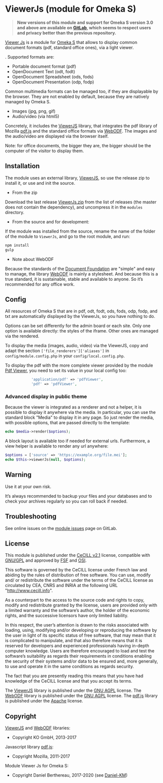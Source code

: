 ViewerJs (module for Omeka S)
=============================

> __New versions of this module and support for Omeka S version 3.0 and above
> are available on [GitLab], which seems to respect users and privacy better
> than the previous repository.__

[Viewer Js] is a module for [Omeka S] that allows to display common document
formats (pdf, standard office ones), via a light viewer.

. Supported formats are:

- Portable document format (pdf)
- OpenDocument Text (odt, fodt)
- OpenDocument Spreadsheet (ods, fods)
- OpenDocument Presentation (odp, fodp)

Common multimedia formats can be managed too, if they are displayable by the
browser. They are not enabled by default, because they are natively managed by
Omeka S.

- Images (jpg, png, gif)
- Audio/video (via html5)

Concretely, it includes the [ViewerJS] library, that integrates the pdf library
of Mozilla [pdf.js] and the standard office formats via [WebODF]. The images and
the audio/video are displayed via the browser itself.

Note: for office documents, the bigger they are, the bigger should be the
computer of the visitor to display them.


Installation
------------

The module uses an external library, [ViewerJS], so use the release zip to
install it, or use and init the source.

* From the zip

Download the last release [ViewerJs.zip] from the list of releases (the master
does not contain the dependency), and uncompress it in the `modules` directory.

* From the source and for development:

If the module was installed from the source, rename the name of the folder of
the module to `ViewerJs`, and go to the root module, and run:

```sh
npm install
gulp
```

* Note about WebODF

Because the standards of the [Document Foundation] are "simple" and easy to
manage, the library [WebODF] is mainly a stylesheet. And because this is a true
standard, it is sustainable, stable and available to anyone. So it’s recommended
for any office work.


Config
------

All resources of Omeka S that are in pdf, odt, fodt, ods, fods, odp, fodp, and
txt are automatically displayed by the ViewerJs, so you have nothing to do.

Options can be set differently for the admin board or each site. Only one option
is available directly: the styles of the iframe. Other ones are managed via the
rendered.

To display the media (images, audio, video) via the ViewerJS, copy and adapt the
section `['file_renderers']['aliases']` in `config/module.config.php` in your
`config/local.config.php`.

To display the pdf with the more complete viewer provided by the module [Pdf Viewer],
you need to set its value in your local config too:

```php
            'application/pdf' => 'pdfViewer',
            'pdf' => 'pdfViewer',
```


### Advanced display in public theme

Because the viewer is integrated as a renderer and not a helper, it is possible
to display it anywhere via the media. In particular, you can use the standard
block "Media" to display it in any page. So just render the media, with possible
options, that are passed directly to the template:

```php
echo $media->render($options);
```

A block layout is available too if needed for external urls. Furthermore, a view
helper is available to render any url anywhere:

```php
$options = ['source' => 'https://example.org/file.mei'];
echo $this->viewerJs(null, $options);
```


Warning
-------

Use it at your own risk.

It’s always recommended to backup your files and your databases and to check
your archives regularly so you can roll back if needed.


Troubleshooting
---------------

See online issues on the [module issues] page on GitLab.


License
-------

This module is published under the [CeCILL v2.1] license, compatible with
[GNU/GPL] and approved by [FSF] and [OSI].

This software is governed by the CeCILL license under French law and abiding by
the rules of distribution of free software. You can use, modify and/ or
redistribute the software under the terms of the CeCILL license as circulated by
CEA, CNRS and INRIA at the following URL "http://www.cecill.info".

As a counterpart to the access to the source code and rights to copy, modify and
redistribute granted by the license, users are provided only with a limited
warranty and the software’s author, the holder of the economic rights, and the
successive licensors have only limited liability.

In this respect, the user’s attention is drawn to the risks associated with
loading, using, modifying and/or developing or reproducing the software by the
user in light of its specific status of free software, that may mean that it is
complicated to manipulate, and that also therefore means that it is reserved for
developers and experienced professionals having in-depth computer knowledge.
Users are therefore encouraged to load and test the software’s suitability as
regards their requirements in conditions enabling the security of their systems
and/or data to be ensured and, more generally, to use and operate it in the same
conditions as regards security.

The fact that you are presently reading this means that you have had knowledge
of the CeCILL license and that you accept its terms.

The [ViewerJS] library is published under the [GNU AGPL] license.
The [WebODF] library is published under the [GNU AGPL] license.
The [pdf.js] library is published under the [Apache] license.


Copyright
---------

[ViewerJS] and [WebODF] libraries:

* Copyright KO GmbH, 2013-2017

Javascript library [pdf.js]:

* Copyright Mozilla, 2011-2017

Module Viewer Js for Omeka S:

* Copyright Daniel Berthereau, 2017-2020 (see [Daniel-KM])


[Viewer Js]: https://gitlab.com/Daniel-KM/Omeka-S-module-ViewerJs
[Omeka S]: https://omeka.org/s
[ViewerJS]: https://viewerjs.org
[ViewerJs.zip]: https://gitlab.com/Daniel-KM/Omeka-S-module-ViewerJs/-/releases
[pdf.js]: https://mozilla.github.io/pdf.js
[WebODF]: https://github.com/kogmbh/WebODF
[Document Foundation]: https://www.documentfoundation.org
[Pdf Viewer]: https://gitlab.com/Daniel-KM/Omeka-S-module-PdfViewer
[module issues]: https://gitlab.com/Daniel-KM/Omeka-S-module-ViewerJs/-/issues
[CeCILL v2.1]: https://www.cecill.info/licences/Licence_CeCILL_V2.1-en.html
[GNU/GPL]: https://www.gnu.org/licenses/gpl-3.0.html
[FSF]: https://www.fsf.org
[OSI]: http://opensource.org
[Apache]: https://github.com/mozilla/pdf.js/blob/master/LICENSE
[GNU AGPL]: https://www.gnu.org/licenses/agpl-3.0.html
[GitLab]: https://gitlab.com/Daniel-KM
[Daniel-KM]: https://gitlab.com/Daniel-KM "Daniel Berthereau"
